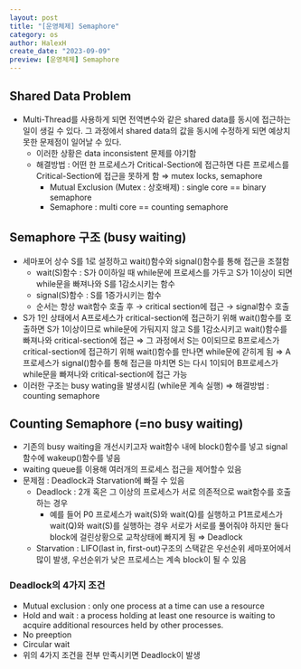 ```yaml
---
layout: post
title: "[운영체제] Semaphore"
category: os
author: HalexH
create_date: "2023-09-09"
preview: [운영체제] Semaphore
---
```


## Shared Data Problem

- Multi-Thread를 사용하게 되면 전역변수와 같은 shared data를 동시에 접근하는 일이 생길 수 있다. 그 과정에서 shared data의 값을 동시에 수정하게 되면 예상치 못한 문제점이 일어날 수 있다.
    - 이러한 상황은 data inconsistent 문제를 야기함
    - 해결방법 : 어떤 한 프로세스가 Critical-Section에 접근하면 다른 프로세스를 Critical-Section에 접근을 못하게 함 ⇒ mutex locks, semaphore
        - Mutual Exclusion (Mutex : 상호배제) : single core == binary semaphore
        - Semaphore : multi core == counting semaphore

## Semaphore 구조 (busy waiting)

- 세마포어 상수 S를 1로 설정하고 wait()함수와 signal()함수를 통해 접근을 조절함
    - wait(S)함수 : S가 0이하일 때 while문에 프로세스를 가두고 S가 1이상이 되면 while문을 빠져나와 S를 1감소시키는 함수
    - signal(S)함수 : S를 1증가시키는 함수
    - 순서는 항상 wait함수 호출 후 → critical section에 접근 → signal함수 호출
- S가 1인 상태에서 A프로세스가 critical-section에 접근하기 위해 wait()함수를 호출하면 S가 1이상이므로 while문에 가둬지지 않고 S를 1감소시키고 wait()함수를 빠져나와 critical-section에 접근 ⇒ 그 과정에서 S는 0이되므로 B프로세스가 critical-section에 접근하기 위해 wait()함수를 만나면 while문에 갇히게 됨 ⇒ A프로세스가 signal()함수를 통해 접근을 마치면 S는 다시 1이되어 B프로세스가 while문을 빠져나와 critical-section에 접근 가능
- 이러한 구조는 busy wating을 발생시킴 (while문 계속 실행) ⇒ 해결방법 : counting semaphore

## Counting Semaphore (=no busy waiting)

- 기존의 busy waiting을 개선시키고자 wait함수 내에 block()함수를 넣고 signal함수에 wakeup()함수를 넣음
- waiting queue를 이용해 여러개의 프로세스 접근을 제어할수 있음
- 문제점 : Deadlock과 Starvation에 빠질 수 있음
    - Deadlock : 2개 혹은 그 이상의 프로세스가 서로 의존적으로 wait함수를 호출하는 경우
        - 예를 들어 P0 프로세스가 wait(S)와 wait(Q)를 실행하고 P1프로세스가 wait(Q)와 wait(S)를 실행하는 경우 서로가 서로를 풀어줘야 하지만 둘다 block에 걸린상황으로 교착상태에 빠지게 됨 ⇒ Deadlock
    - Starvation : LIFO(last in, first-out)구조의 스택같은 우선순위 세마포어에서 많이 발생, 우선순위가 낮은 프로세스는 계속 block이 될 수 있음

### Deadlock의 4가지 조건

- Mutual exclusion : only one process at a time can use a resource
- Hold and wait : a process holding at least one resource is waiting to acquire additional resources held by other processes.
- No preeption
- Circular wait
- 위의 4가지 조건을 전부 만족시키면 Deadlock이 발생
